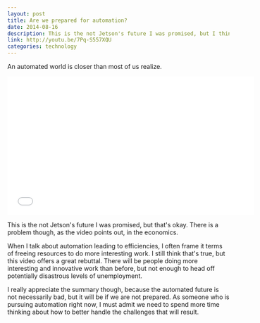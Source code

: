 ```yaml
---
layout: post
title: Are we prepared for automation?
date: 2014-08-16
description: This is the not Jetson's future I was promised, but I think that's okay. The real problem though, as the video points out, is the economics.
link: http://youtu.be/7Pq-S557XQU
categories: technology
---
```

An automated world is closer than most of us realize.

<iframe width="560" height="315" src="//www.youtube.com/embed/7Pq-S557XQU" frameborder="0" allowfullscreen></iframe>

This is the not Jetson's future I was promised, but that's okay. There is a problem though, as the video points out, in the economics.

When I talk about automation leading to efficiencies, I often frame it terms of freeing resources to do more interesting work. I still think that's true, but this video offers a great rebuttal. There will be people doing more interesting and innovative work than before, but not enough to head off potentially disastrous levels of unemployment.

I really appreciate the summary though, because the automated future is not necessarily bad, but it will be if we are not prepared. As someone who is pursuing automation right now, I must admit we need to spend more time thinking about how to better handle the challenges that will result.
